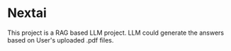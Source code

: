 # Nextai
This project is a RAG based LLM project.
LLM could generate the answers based on User's uploaded .pdf files.
